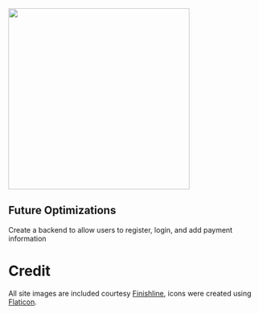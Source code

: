 <img src="https://user-images.githubusercontent.com/25889133/62447670-b9750f00-b71a-11e9-8e0b-4a9a1f534308.png" width="360" height="360">


## Future Optimizations
Create a backend to allow users to register, login, and add payment information

# Credit
All site images are included courtesy [Finishline](https://www.finishline.com/), icons were created using [Flaticon](https://www.flaticon.com/).
